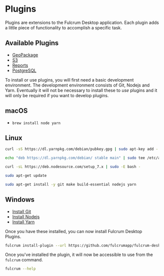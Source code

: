 # Plugins

Plugins are extensions to the Fulcrum Desktop application. Each plugin adds a little piece
of functionality to accomplish a specific task.

## Available Plugins

* [GeoPackage](https://github.com/fulcrumapp/fulcrum-desktop-geopackage)
* [S3](https://github.com/fulcrumapp/fulcrum-desktop-s3)
* [Reports](https://github.com/fulcrumapp/fulcrum-desktop-reports)
* [PostgreSQL](https://github.com/fulcrumapp/fulcrum-desktop-postgres)

To install or use plugins, you will first need a basic development environment. The development
environment consists of Git, Nodejs and Yarn. Eventually it will not be necessary to install these
to *use* plugins and it will only be required if you want to develop plugins.

## macOS

* `brew install node yarn`

## Linux

```sh
curl -sS https://dl.yarnpkg.com/debian/pubkey.gpg | sudo apt-key add -

echo "deb https://dl.yarnpkg.com/debian/ stable main" | sudo tee /etc/apt/sources.list.d/yarn.list

curl -sL https://deb.nodesource.com/setup_7.x | sudo -E bash -

sudo apt-get update

sudo apt-get install -y git make build-essential nodejs yarn
```

## Windows

* [Install Git](https://git-scm.com/downloads)
* [Install Nodejs](https://nodejs.org/en/download/current/)
* [Install Yarn](https://yarnpkg.com/en/docs/install)

Once you have these installed, you can now install Fulcrum Desktop Plugins.

```sh
fulcrum install-plugin --url https://github.com/fulcrumapp/fulcrum-desktop-geopackage
```

Once you've installed the plugin, it will now be accessible to use from the `fulcrum` command.

```sh
fulcrum --help
```
